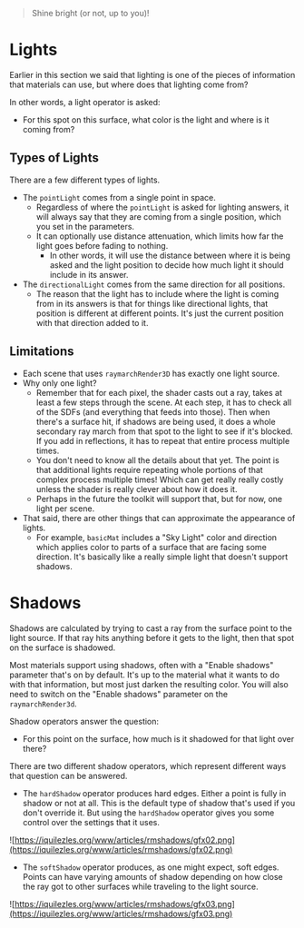 > Shine bright (or not, up to you)!

# Lights

Earlier in this section we said that lighting is one of the pieces of information that materials can use, but where does that lighting come from?

In other words, a light operator is asked:

- For this spot on this surface, what color is the light and where is it coming from?

## Types of Lights

There are a few different types of lights.

- The `pointLight` comes from a single point in space.
    - Regardless of where the `pointLight` is asked for lighting answers, it will always say that they are coming from a single position, which you set in the parameters.
    - It can optionally use distance attenuation, which limits how far the light goes before fading to nothing.
        - In other words, it will use the distance between where it is being asked and the light position to decide how much light it should include in its answer.
- The `directionalLight` comes from the same direction for all positions.
    - The reason that the light has to include where the light is coming from in its answers is that for things like directional lights, that position is different at different points. It's just the current position with that direction added to it.

## Limitations

- Each scene that uses `raymarchRender3D` has exactly one light source.
- Why only one light?
    - Remember that for each pixel, the shader casts out a ray, takes at least a few steps through the scene. At each step, it has to check all of the SDFs (and everything that feeds into those). Then when there's a surface hit, if shadows are being used, it does a whole secondary ray march from that spot to the light to see if it's blocked. If you add in reflections, it has to repeat that entire process multiple times.
    - You don't need to know all the details about that yet. The point is that additional lights require repeating whole portions of that complex process multiple times! Which can get really really costly unless the shader is really clever about how it does it.
    - Perhaps in the future the toolkit will support that, but for now, one light per scene.
- That said, there are other things that can approximate the appearance of lights.
    - For example, `basicMat` includes a "Sky Light" color and direction which applies color to parts of a surface that are facing some direction. It's basically like a really simple light that doesn't support shadows.

# Shadows

Shadows are calculated by trying to cast a ray from the surface point to the light source. If that ray hits anything before it gets to the light, then that spot on the surface is shadowed.

Most materials support using shadows, often with a "Enable shadows" parameter that's on by default. It's up to the material what it wants to do with that information, but most just darken the resulting color. You will also need to switch on the "Enable shadows" parameter on the `raymarchRender3d`.

Shadow operators answer the question:

- For this point on the surface, how much is it shadowed for that light over there?

There are two different shadow operators, which represent different ways that question can be answered.

- The `hardShadow` operator produces hard edges. Either a point is fully in shadow or not at all. This is the default type of shadow that's used if you don't override it. But using the `hardShadow` operator gives you some control over the settings that it uses.

![https://iquilezles.org/www/articles/rmshadows/gfx02.png](https://iquilezles.org/www/articles/rmshadows/gfx02.png)

- The `softShadow` operator produces, as one might expect, soft edges. Points can have varying amounts of shadow depending on how close the ray got to other surfaces while traveling to the light source.

![https://iquilezles.org/www/articles/rmshadows/gfx03.png](https://iquilezles.org/www/articles/rmshadows/gfx03.png)
